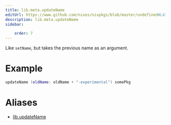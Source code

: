 ```yaml
---
title: lib.meta.updateName
editUrl: https://www.github.com/nixos/nixpkgs/blob/master/undefined#L47C16
description: lib.meta.updateName
sidebar:

    order: 7
---
```


Like `setName`, but takes the previous name as an argument.

# Example

```nix
updateName (oldName: oldName + "-experimental") somePkg
```


# Aliases

- [lib.updateName](/nix-doc-comments/reference/lib/lib-updatename)


